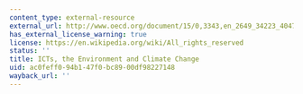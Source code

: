 ```yaml
---
content_type: external-resource
external_url: http://www.oecd.org/document/15/0,3343,en_2649_34223_40472783_1_1_1_1,00.html
has_external_license_warning: true
license: https://en.wikipedia.org/wiki/All_rights_reserved
status: ''
title: ICTs, the Environment and Climate Change
uid: ac0feff0-94b1-47f0-bc89-00df98227148
wayback_url: ''
---
```

